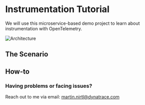 # Instrumentation Tutorial

We will use this microservice-based demo project to learn about instrumentation with OpenTelemetry.

![Architecture](https://raw.githubusercontent.com/martinnirtl/otel-demo/master/docs/img/architecture-diagram.png)

## The Scenario

## How-to

### Having problems or facing issues?

Reach out to me via email: [martin.nirtl@dynatrace.com](mailto:martin.nirtl@dynatrace.com)
